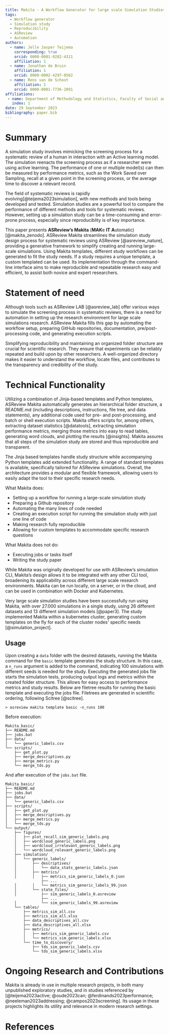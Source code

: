 ```yaml
---
title: Makita - A Workflow Generator for large scale Simulation Studies
tags:
  - Workflow generator
  - Simulation study
  - Reproducibility
  - ASReview
  - Automation
authors:
  - name: Jelle Jasper Teijema
    corresponding: true
    orcid: 0000-0001-9282-4311
    affiliation: 1
  - name: Jonathan de Bruin
    affiliation: 1
    orcid: 0000-0002-4297-0502
  - name: Rens van de Schoot
    affiliation: 1
    orcid: 0000-0001-7736-2091
affiliations:
 - name: Department of Methodology and Statistics, Faculty of Social and Behavioral Sciences, Utrecht University, The Netherlands
   index: 1
date: 29 September 2023
bibliography: paper.bib
---
```


# Summary

A simulation study involves mimicking the screening process for a systematic
review of a human in interaction with an Active learning model. The simulation
reenacts the screening process as if a researcher were using active learning.
The performance of one or multiple model(s) can then be measured by performance
metrics, such as the Work Saved over Sampling, recall at a given point in the
screening process, or the average time to discover a relevant record.

The field of systematic reviews is rapidly evolving[@teijema2023simulation],
with new methods and tools being developed and tested. Simulation studies are a
powerful tool to compare the performance of different methods and tools for
systematic reviews. However, setting up a simulation study can be a
time-consuming and error-prone process, especially since reproduciblity is of
key importance.

This paper presents **ASReview’s Makita** (**MAK**e **IT** **A**utomatic)
[@makita_zenodo]. ASReview Makita streamlines the simulation study design
process for systematic reviews using ASReview [@asreview_nature], providing a
generative framework to simplify creating and running large-scale simulations.
Using Makita templates, different study workflows can be generated to fit the
study needs. If a study requires a unique template, a custom templated can be
used. Its implementation through the command-line interface aims to make
reproducible and repeatable research easy and efficient, to assist both novice
and expert researchers.

# Statement of need

Although tools such as ASReview LAB [@asreview_lab] offer various ways to
simulate the screening process in systematic reviews, there is a need for
automation in setting up the research environment for large scale simulations
research. ASReview Makita fills this gap by automating the workflow setup,
preparing GitHub repositories, documentation, pre/post-processing code, and
generating execution scripts.

Simplifying reproducibility and maintaining an organized folder structure are
crucial for scientific research. They ensure that experiments can be reliably
repeated and build upon by other researchers. A well-organized directory makes
it easier to understand the workflow, locate files, and contributes to the
transparency and credibility of the study.

# Technical Functionality

Utilizing a combination of Jinja-based templates and Python templates, ASReview
Makita automatically generates an hierarchical folder structure, a README.md
(including descriptions, instructions, file tree, and data statements), any
additional code used for pre- and post-processing, and batch or shell execution
scripts. Makita offers scripts for, among others, extracting dataset statistics
[@datatools], extracting simulation performance metrics, merging those metrics
into easy to read tables, generating word clouds, and plotting the results
[@insights]. Makita assures that all steps of the simulation study are stored
and thus reproducible and transparent.

The Jinja based templates handle study structure while accompanying Python
templates add extended functionality. A range of standard templates is
available, specifically tailored for ASReview simulations. Overall, the
architecture provides a modular and flexible framework, allowing users to easily
adapt the tool to their specific research needs.

What Makita does:

- Setting up a workflow for running a large-scale simulation study
- Preparing a Github repository
- Automating the many lines of code needed
- Creating an execution script for running the simulation study with just one
  line of code
- Making research fully reproducible
- Allowing for custom templates to accommodate specific research questions

What Makita does not do:

- Executing jobs or tasks itself
- Writing the study paper

While Makita was originally developed for use with ASReview’s simulation CLI,
Makita’s design allows it to be integrated with any other CLI tool, broadening
its applicability across different large scale research environments. Makita can
be run locally, on a server, or in the cloud, and can be used in combination
with Docker and Kubernetes.

Very large scale simulation studies have been successfully run using Makita,
with over 27.000 simulations in a single study, using 26 different datasets and
13 different simulation models [@paper3]. The study implemented Makita within a
kubernetes cluster, generating custom templates on the fly for each of the
cluster nodes' specific needs [@simulation_project].

## Usage
Upon creating a `data` folder with the desired datasets, running the Makita
command for the `basic` template generates the study structure. In this case, a
`n_runs` argument is added to the command, indicating 100 simulations with
different seeds is needed for the study. Executing the generated jobs file
starts the simulation tests, producing output logs and metrics within the
created folder structure. This allows for easy access to performance metrics and
study results. Below are filetree results for running the basic template and
executing the jobs file. Filetrees are generated in scientific ordering,
following Scitree [@scitree].

    > asreview makita template basic -n_runs 100

Before execution:
```console
Makita_basic/
├── README.md
├── jobs.bat
├── data/
│   └── generic_labels.csv
└── scripts/
    ├── get_plot.py
    ├── merge_descriptives.py
    ├── merge_metrics.py
    └── merge_tds.py
```

And after execution of the `jobs.bat` file.

```console
Makita_basic/
├── README.md
├── jobs.bat
├── data/
│   └── generic_labels.csv
├── scripts/
│   ├── get_plot.py
│   ├── merge_descriptives.py
│   ├── merge_metrics.py
│   └── merge_tds.py
└── output/
    ├── figures/
    │   ├── plot_recall_sim_generic_labels.png
    │   ├── wordcloud_generic_labels.png
    │   ├── wordcloud_irrelevant_generic_labels.png
    │   └── wordcloud_relevant_generic_labels.png
    ├── simulation/
    │   └── generic_labels/
    │       ├── descriptives/
    │       │   └── data_stats_generic_labels.json
    │       ├── metrics/
    │       │   ├── metrics_sim_generic_labels_0.json
                ├── ...
    │       │   └── metrics_sim_generic_labels_99.json
    │       └── state_files/
    │           ├── sim_generic_labels_0.asreview
                ├── ...
    │           └── sim_generic_labels_99.asreview
    └── tables/
        ├── metrics_sim_all.csv
        ├── metrics_sim_all.xlsx
        ├── data_descriptives_all.csv
        ├── data_descriptives_all.xlsx
        ├── metrics/
        │   ├── metrics_sim_generic_labels.csv
        │   └── metrics_sim_generic_labels.xlsx
        └── time_to_discovery/
            ├── tds_sim_generic_labels.csv
            └── tds_sim_generic_labels.xlsx
```

# Ongoing Research and Contributions

Makita is already in use in multiple research projects, in both many unpublished
exploratory studies, and in studies referenced by [@teijema2023active;
@oude2023can; @ferdinands2023performance; @neeleman2023addressing;
@campos2023screening]. Its usage in these projects highlights its utility and
relevance in modern research settings.

# References
